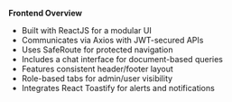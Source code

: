 **Frontend Overview**
- Built with ReactJS for a modular UI
- Communicates via Axios with JWT-secured APIs
- Uses SafeRoute for protected navigation
- Includes a chat interface for document-based queries
- Features consistent header/footer layout
- Role-based tabs for admin/user visibility
- Integrates React Toastify for alerts and notifications
